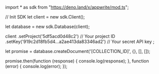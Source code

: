 import * as sdk from "https://deno.land/x/appwrite/mod.ts";

// Init SDK
let client = new sdk.Client();

let database = new sdk.Database(client);

client
    .setProject('5df5acd0d48c2') // Your project ID
    .setKey('919c2d18fb5d4...a2ae413da83346ad2') // Your secret API key
;

let promise = database.createDocument('[COLLECTION_ID]', {}, [], []);

promise.then(function (response) {
    console.log(response);
}, function (error) {
    console.log(error);
});